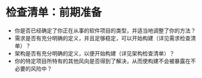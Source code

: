 # 检查清单：前期准备

+ 你是否已经确定了你正在从事的软件项目的类型，并适当地调整了你的方法？
+ 需求是否有充分明确的定义，并且足够稳定，可以开始构建（详见需求检查清单）？
+ 架构是否有充分明确的定义，以便开始构建（详见架构检查清单）？
+ 你的特定项目所特有的其他风向是否得到了解决，从而使构建不会被暴露在不必要的风险中？